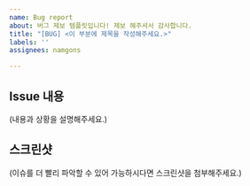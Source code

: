 ```yaml
---
name: Bug report
about: 버그 제보 템플릿입니다! 제보 해주셔서 감사합니다.
title: "[BUG] <이 부분에 제목을 작성해주세요.>"
labels: ''
assignees: namgons

---
```


## Issue 내용
(내용과 상황을 설명해주세요.)

## 스크린샷
(이슈를 더 빨리 파악할 수 있어 가능하시다면 스크린샷을 첨부해주세요.)
